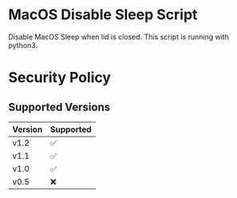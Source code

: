 # MacOS Disable Sleep Script
Disable MacOS Sleep when lid is closed.
This script is running with python3.

# Security Policy

## Supported Versions

| Version | Supported          |
| ------- | ------------------ |
| v1.2   | :white_check_mark: |
| v1.1   | :white_check_mark: |
| v1.0   | :white_check_mark: |
| v0.5   | :x:                |
